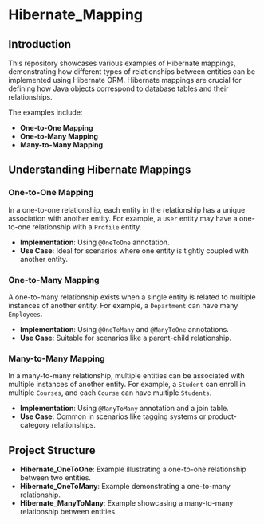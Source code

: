# Hibernate_Mapping

## Introduction

This repository showcases various examples of Hibernate mappings, demonstrating how different types of relationships between entities can be implemented using Hibernate ORM. Hibernate mappings are crucial for defining how Java objects correspond to database tables and their relationships.

The examples include:

- **One-to-One Mapping**
- **One-to-Many Mapping**
- **Many-to-Many Mapping**

## Understanding Hibernate Mappings

### One-to-One Mapping

In a one-to-one relationship, each entity in the relationship has a unique association with another entity. For example, a `User` entity may have a one-to-one relationship with a `Profile` entity.

- **Implementation**: Using `@OneToOne` annotation.
- **Use Case**: Ideal for scenarios where one entity is tightly coupled with another entity.

### One-to-Many Mapping

A one-to-many relationship exists when a single entity is related to multiple instances of another entity. For example, a `Department` can have many `Employees`.

- **Implementation**: Using `@OneToMany` and `@ManyToOne` annotations.
- **Use Case**: Suitable for scenarios like a parent-child relationship.

### Many-to-Many Mapping

In a many-to-many relationship, multiple entities can be associated with multiple instances of another entity. For example, a `Student` can enroll in multiple `Courses`, and each `Course` can have multiple `Students`.

- **Implementation**: Using `@ManyToMany` annotation and a join table.
- **Use Case**: Common in scenarios like tagging systems or product-category relationships.

## Project Structure

- **Hibernate_OneToOne**: Example illustrating a one-to-one relationship between two entities.
- **Hibernate_OneToMany**: Example demonstrating a one-to-many relationship.
- **Hibernate_ManyToMany**: Example showcasing a many-to-many relationship between entities.

